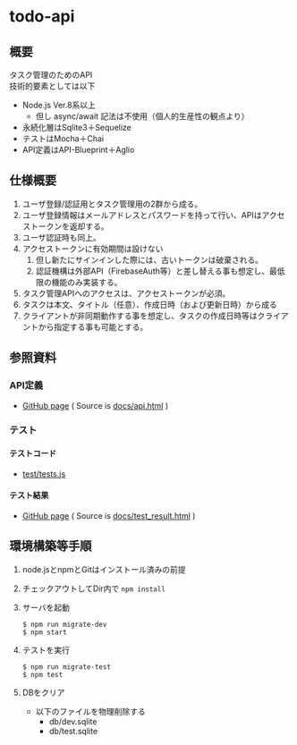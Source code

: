 # todo-api

## 概要

タスク管理のためのAPI  
技術的要素としては以下
- Node.js Ver.8系以上
  - 但し async/await 記法は不使用（個人的生産性の観点より）
- 永続化層はSqlite3＋Sequelize
- テストはMocha＋Chai
- API定義はAPI-Blueprint＋Aglio

## 仕様概要

1. ユーザ登録/認証用とタスク管理用の2群から成る。
2. ユーザ登録情報はメールアドレスとパスワードを持って行い、APIはアクセストークンを返却する。
3. ユーザ認証時も同上。
4. アクセストークンに有効期間は設けない
   1. 但し新たにサインインした際には、古いトークンは破棄される。
   2. 認証機構は外部API（FirebaseAuth等）と差し替える事も想定し、最低限の機能のみ実装する。
5. タスク管理APIへのアクセスは、アクセストークンが必須。
6. タスクは本文、タイトル（任意）、作成日時（および更新日時）から成る
7. クライアントが非同期動作する事を想定し、タスクの作成日時等はクライアントから指定する事も可能とする。

## 参照資料

### API定義

- [GitHub page](https://hama24masaki.github.io/todo-api/api.html) ( Source is [docs/api.html](https://github.com/hama24masaki/todo-api/blob/master/docs/api.html) )

### テスト

#### テストコード
- [test/tests.js](https://github.com/hama24masaki/todo-api/blob/master/test/tests.js)

#### テスト結果
- [GitHub page](https://hama24masaki.github.io/todo-api/test_result.html) ( Source is [docs/test_result.html](https://github.com/hama24masaki/todo-api/blob/master/docs/test_result.html) )

## 環境構築等手順

1. node.jsとnpmとGitはインストール済みの前提
2. チェックアウトしてDir内で `npm install`
3. サーバを起動

    ```
    $ npm run migrate-dev
    $ npm start
    ```
4. テストを実行

    ```
    $ npm run migrate-test
    $ npm test
    ```

5. DBをクリア
   - 以下のファイルを物理削除する 
     - db/dev.sqlite 
     - db/test.sqlite 

